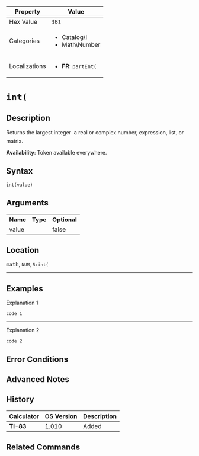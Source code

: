 | Property      | Value |
|---------------|-------|
| Hex Value     | `$B1`|
| Categories    | <ul><li>Catalog\I</li><li>Math\Number</li></ul> |
| Localizations | <ul><li><b>FR</b>: `partEnt(`</li></ul> |

# `int(`

## Description
Returns the largest integer  a real or complex number, expression, list, or matrix.


<b>Availability</b>: Token available everywhere.

## Syntax
`int(value)`

## Arguments
<table>
<tr><th>Name</th><th>Type</th><th>Optional</th></tr>

<tr><td>value</td><td></td><td>false</td></tr>

</table>

## Location
<kbd>math</kbd>, `NUM`, `5:int(`
<hr>

## Examples

Explanation 1
```ti-basic
code 1
```
---
Explanation 2
```ti-basic
code 2
```

## Error Conditions


## Advanced Notes


## History
| Calculator | OS Version | Description |
|------------|------------|-------------|
| <b>TI-83</b> | 1.010 | Added

## Related Commands

    